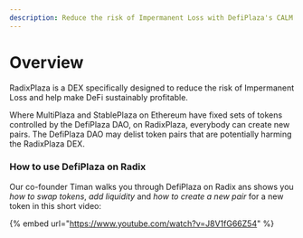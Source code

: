 ```yaml
---
description: Reduce the risk of Impermanent Loss with DefiPlaza's CALM algorithm.
---
```


# Overview

RadixPlaza is a DEX specifically designed to reduce the risk of Impermanent Loss and help make DeFi sustainably profitable.

Where MultiPlaza and StablePlaza on Ethereum have fixed sets of tokens controlled by the DefiPlaza DAO, on RadixPlaza, everybody can create new pairs. The DefiPlaza DAO may delist token pairs that are potentially harming the RadixPlaza DEX.

### How to use DefiPlaza on Radix

Our co-founder Timan walks you through DefiPlaza on Radix ans shows you _how to swap tokens_, _add liquidity_ and _how to create a new pair_ for a new token in this short video:

{% embed url="https://www.youtube.com/watch?v=J8V1fG66Z54" %}

